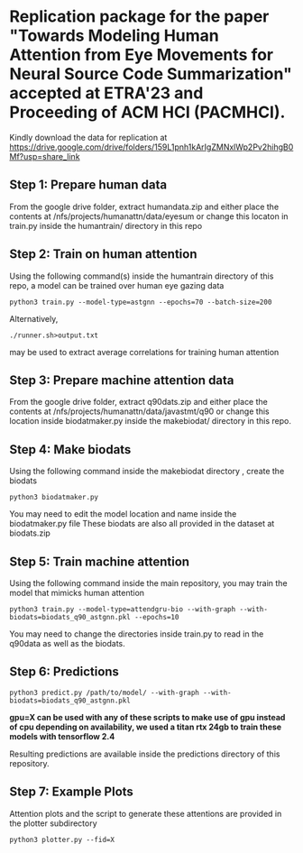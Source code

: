 # Replication package for the paper "Towards Modeling Human Attention from Eye Movements for Neural Source Code Summarization" accepted at ETRA'23 and Proceeding of ACM HCI (PACMHCI).
Kindly download the data for replication at https://drive.google.com/drive/folders/159L1pnh1kArIgZMNxlWp2Pv2hihgB0Mf?usp=share_link

## Step 1: Prepare human data
From the google drive folder, extract humandata.zip and either place the contents at /nfs/projects/humanattn/data/eyesum or change this locaton in train.py inside the humantrain/ directory in this repo

## Step 2: Train on human attention
Using the following command(s) inside the humantrain directory of this repo, a model can be trained over human eye gazing data
```
python3 train.py --model-type=astgnn --epochs=70 --batch-size=200 
```
Alternatively, 
```
./runner.sh>output.txt
```
may be used to extract average correlations for training human attention

## Step 3: Prepare machine attention data
From the google drive folder, extract q90dats.zip and either place the contents at /nfs/projects/humanattn/data/javastmt/q90 or change this location inside biodatmaker.py inside the makebiodat/ directory in this repo.

## Step 4: Make biodats
Using the following command inside the makebiodat directory , create the biodats
```
python3 biodatmaker.py
```
You may need to edit the model location and name inside the biodatmaker.py file
These biodats are also all provided in the dataset at biodats.zip 

## Step 5: Train machine attention
Using the following command inside the main repository, you may train the model that mimicks human attention
```
python3 train.py --model-type=attendgru-bio --with-graph --with-biodats=biodats_q90_astgnn.pkl --epochs=10
```
You may need to change the directories inside train.py to read in the q90data as well as the biodats.

## Step 6: Predictions
```
python3 predict.py /path/to/model/ --with-graph --with-biodats=biodats_q90_astgnn.pkl
```

**gpu=X can be used with any of these scripts to make use of gpu instead of cpu depending on availability, we used a titan rtx 24gb to train these models with tensorflow 2.4**

Resulting predictions are available inside the predictions directory of this repository.

## Step 7: Example Plots
Attention plots and the script to generate these attentions are provided in the plotter subdirectory
```
python3 plotter.py --fid=X
```

